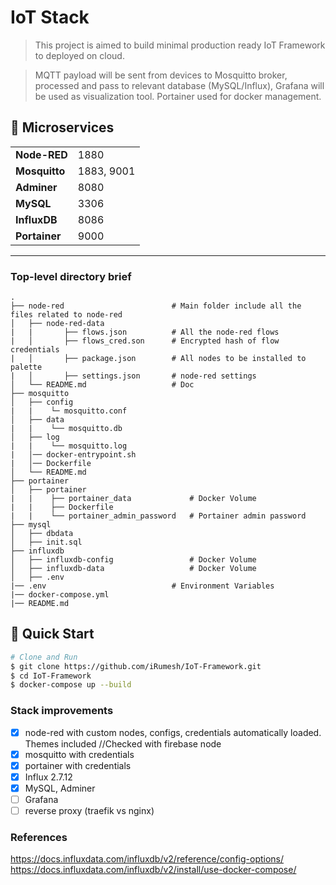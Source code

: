 IoT Stack
============================
>This project is aimed to build minimal production ready IoT Framework to deployed on cloud. 

>MQTT payload will be sent from devices to Mosquitto broker, processed and pass to relevant database (MySQL/Influx), Grafana will be used as visualization tool. Portainer used for docker management.


## 🧩 Microservices 

|                       |                                                                  |
| --------------------- | ---------------------------------------------------------------- |
| **Node-RED** | 1880
| **Mosquitto** | 1883, 9001             |
| **Adminer**   | 8080     |
| **MySQL**     | 3306  |                |
| **InfluxDB**     | 8086  |                |
| **Portainer**     | 9000  |                |
---




### Top-level directory brief

    .               
    ├── node-red                        # Main folder include all the files related to node-red
    │   ├── node-red-data               
    |   |       ├── flows.json          # All the node-red flows
    |   │       ├── flows_cred.son      # Encrypted hash of flow credentials
    |   │       ├── package.json        # All nodes to be installed to palette
    |   │       ├── settings.json       # node-red settings     
    │   └── README.md                   # Doc     
    ├── mosquitto                        
    │   ├── config               
    |   |    └─ mosquitto.conf         
    │   ├── data               
    |   |    └── mosquitto.db
    │   ├── log               
    |   |    └── mosquitto.log
    |   │── docker-entrypoint.sh      
    |   │── Dockerfile                      
    │   └── README.md  
    ├── portainer                       
    │   ├── portainer   
    |   |    ├── portainer_data             # Docker Volume               
    |   |    ├── Dockerfile           
    |   |    └── portainer_admin_password   # Portainer admin password
    ├── mysql 
    │   ├── dbdata
    │   ├── init.sql     
    ├── influxdb 
    │   ├── influxdb-config                 # Docker Volume
    │   ├── influxdb-data                   # Docker Volume 
    │   ├── .env          
    |── .env                            # Environment Variables
    |── docker-compose.yml
    |── README.md

## 🚀 Quick Start

```bash
# Clone and Run
$ git clone https://github.com/iRumesh/IoT-Framework.git
$ cd IoT-Framework
$ docker-compose up --build

```
### Stack improvements

- [x] node-red with custom nodes, configs, credentials automatically loaded. Themes included //Checked with firebase node
- [x] mosquitto with credentials
- [x] portainer with credentials
- [x] Influx 2.7.12
- [x] MySQL, Adminer
- [ ] Grafana
- [ ] reverse proxy (traefik vs nginx)

### References
https://docs.influxdata.com/influxdb/v2/reference/config-options/
https://docs.influxdata.com/influxdb/v2/install/use-docker-compose/

